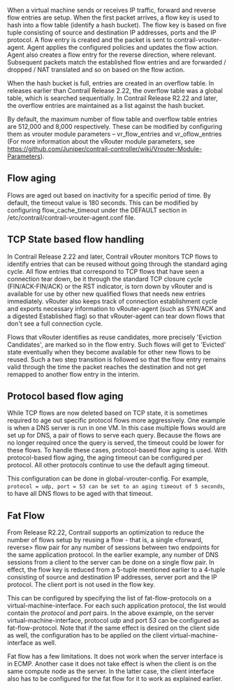 When a virtual machine sends or receives IP traffic, forward and reverse flow entries are setup. When the first packet arrives, a flow key is used to hash into a flow table (identify a hash bucket). The flow key is based on five tuple consisting of source and destination IP addresses, ports and the IP protocol. A flow entry is created and the packet is sent to contrail-vrouter-agent. Agent applies the configured policies and updates the flow action. Agent also creates a flow entry for the reverse direction, where relevant. Subsequent packets match the established flow entries and are forwarded / dropped / NAT translated and so on based on the flow action.

When the hash bucket is full, entries are created in an overflow table. In releases earlier than Contrail Release 2.22, the overflow table was a global table, which is searched sequentially. In Contrail Release R2.22 and later, the overflow entries are maintained as a list against the hash bucket.

By default, the maximum number of flow table and overflow table entries are 512,000 and 8,000 respectively. These can be modified by configuring them as vrouter module parameters – vr_flow_entries and vr_oflow_entries (For more information about the vRouter module parameters, see https://github.com/Juniper/contrail-controller/wiki/Vrouter-Module-Parameters).

## Flow aging
Flows are aged out based on inactivity for a specific period of time. By default, the timeout value is 180 seconds. This can be modified by configuring flow_cache_timeout under the DEFAULT section in /etc/contrail/contrail-vrouter-agent.conf file.

## TCP State based flow handling
In Contrail Release 2.22 and later, Contrail vRouter monitors TCP flows to identify entries that can be reused without going through the standard aging cycle. All flow entries that correspond to TCP flows that have seen a connection tear down, be it through the standard TCP closure cycle (FIN/ACK-FIN/ACK) or the RST indicator, is torn down by vRouter and is available for use by other new qualified flows that needs new entries immediately. vRouter also keeps track of connection establishment cycle and exports necessary information to vRouter-agent (such as SYN/ACK and a digested Established flag) so that vRouter-agent can tear down flows that don't see a full connection cycle.

Flows that vRouter identifies as reuse candidates, more precisely 'Eviction Candidates', are marked so in the flow entry. Such flows will get to 'Evicted' state eventually when they become available for other new flows to be reused. Such a two step transition is followed so that the flow entry remains valid through the time the packet reaches the destination and not get remapped to another flow entry in the interim.


## Protocol based flow aging
While TCP flows are now deleted based on TCP state, it is sometimes required to age out specific protocol flows more aggressively. One example is when a DNS server is run in one VM. In this case multiple flows would are set up for DNS, a pair of flows to serve each query. Because the flows are no longer required once the query is served, the timeout could be lower for these flows. To handle these cases, protocol-based flow aging is used. With protocol-based flow aging, the aging timeout can be configured per protocol. All other protocols continue to use the default aging timeout.  

This configuration can be done in global-vrouter-config. For example, `protocol = udp, port = 53 can be set to an aging timeout of 5 seconds`, to have all DNS flows to be aged with that timeout.

## Fat Flow
From Release R2.22, Contrail supports an optimization to reduce the number of flows setup by reusing a flow - that is, a single <forward, reverse> flow pair for any number of sessions between two endpoints for the same application protocol. In the earlier example, any number of DNS sessions from a client to the server can be done on a single flow pair. In effect, the flow key is reduced from a 5-tuple mentioned earlier to a 4-tuple consisting of source and destination IP addresses, server port and the IP protocol. The client port is not used in the flow key.

This can be configured by specifying the list of fat-flow-protocols on a virtual-machine-interface. For each such application protocol, the list would contain the _protocol_ and _port_ pairs. In the above example, on the server virtual-machine-interface, protocol _udp_ and port _53_ can be configured as fat-flow-protocol. Note that if the same effect is desired on the client side as well, the configuration has to be applied on the client virtual-machine-interface as well.

Fat flow has a few limitations. It does not work when the server interface is in ECMP. Another case it does not take effect is when the client is on the same compute node as the server. In the latter case, the client interface also has to be configured for the fat flow for it to work as explained earlier.